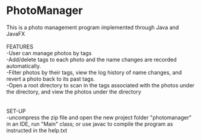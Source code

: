 # PhotoManager
This is a photo management program implemented through Java and JavaFX<br /> <br /> 
FEATURES<br /> 
-User can manage photos by tags<br /> 
-Add/delete tags to each photo and the name changes are recorded automatically. <br /> 
-Filter photos by their tags, view the log history of name changes, and revert a photo back to its past tags. <br /> 
-Open a root directory to scan in the tags associated with the photos under the directory, and view the photos under the directory
<br /><br />  
SET-UP<br /> 
-uncompress the zip file and open the new project folder "photomanager" in an IDE, run "Main" class; or use javac to compile the program as instructed in the help.txt
